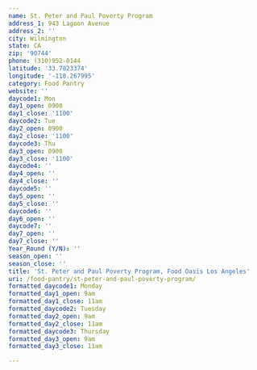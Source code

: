 ```yaml
---
name: St. Peter and Paul Poverty Program
address_1: 943 Lagoon Avenue
address_2: ''
city: Wilmington
state: CA
zip: '90744'
phone: (310)952-0144
latitude: '33.7823374'
longitude: '-118.267995'
category: Food Pantry
website: ''
daycode1: Mon
day1_open: 0900
day1_close: '1100'
daycode2: Tue
day2_open: 0900
day2_close: '1100'
daycode3: Thu
day3_open: 0900
day3_close: '1100'
daycode4: ''
day4_open: ''
day4_close: ''
daycode5: ''
day5_open: ''
day5_close: ''
daycode6: ''
day6_open: ''
daycode7: ''
day7_open: ''
day7_close: ''
Year_Round (Y/N): ''
season_open: ''
season_close: ''
title: 'St. Peter and Paul Poverty Program, Food Oasis Los Angeles'
uri: /food-pantry/st-peter-and-paul-poverty-program/
formatted_daycode1: Monday
formatted_day1_open: 9am
formatted_day1_close: 11am
formatted_daycode2: Tuesday
formatted_day2_open: 9am
formatted_day2_close: 11am
formatted_daycode3: Thursday
formatted_day3_open: 9am
formatted_day3_close: 11am

---
```

